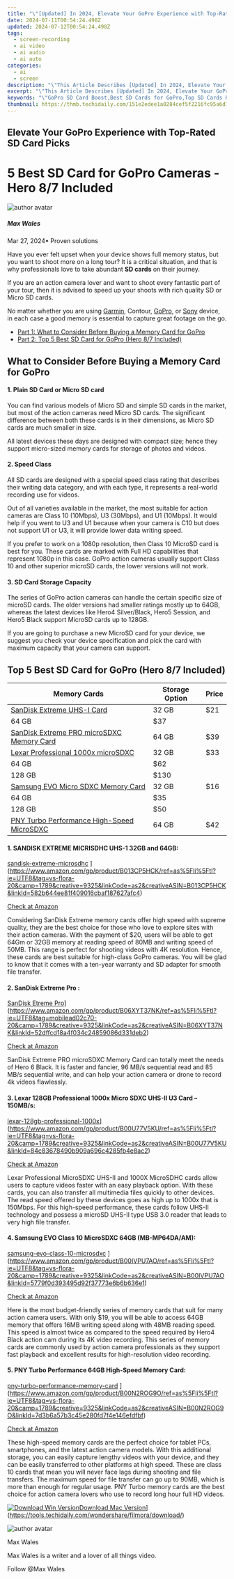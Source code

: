 ```yaml
---
title: "\"[Updated] In 2024, Elevate Your GoPro Experience with Top-Rated SD Card Picks\""
date: 2024-07-11T00:54:24.498Z
updated: 2024-07-12T00:54:24.498Z
tags: 
  - screen-recording
  - ai video
  - ai audio
  - ai auto
categories: 
  - ai
  - screen
description: "\"This Article Describes [Updated] In 2024, Elevate Your GoPro Experience with Top-Rated SD Card Picks\""
excerpt: "\"This Article Describes [Updated] In 2024, Elevate Your GoPro Experience with Top-Rated SD Card Picks\""
keywords: "\"GoPro SD Card Boost,Best SD Cards for GoPro,Top SD Cards HD,Elevate GoPro Storage,High-Performance GoPro Cards,Premium GoPro Memory,Optimal GoPro Storage\""
thumbnail: https://thmb.techidaily.com/151e2edee1a0284cef5f2216fc95a6d76e6031c7de10b21fb5cd31a56d669f73.jpg
---
```


## Elevate Your GoPro Experience with Top-Rated SD Card Picks

# 5 Best SD Card for GoPro Cameras - Hero 8/7 Included

![author avatar](https://images.wondershare.com/filmora/article-images/max-wales-author.jpg)

##### Max Wales

 Mar 27, 2024• Proven solutions

Have you ever felt upset when your device shows full memory status, but you want to shoot more on a long tour? It is a critical situation, and that is why professionals love to take abundant **SD cards** on their journey.

If you are an action camera lover and want to shoot every fantastic part of your tour, then it is advised to speed up your shoots with rich quality SD or Micro SD cards.

No matter whether you are using [Garmin](https://tools.techidaily.com/wondershare/filmora/download/), Contour, [GoPro](https://tools.techidaily.com/wondershare/filmora/download/), or [Sony](https://tools.techidaily.com/wondershare/filmora/download/) device, in each case a good memory is essential to capture great footage on the go.

* [Part 1: What to Consider Before Buying a Memory Card for GoPro](#part1)
* [Part 2: Top 5 Best SD Card for GoPro (Hero 8/7 Included)](#part2)

## What to Consider Before Buying a Memory Card for GoPro

#### 1\. Plain SD Card or Micro SD card

You can find various models of Micro SD and simple SD cards in the market, but most of the action cameras need Micro SD cards. The significant difference between both these cards is in their dimensions, as Micro SD cards are much smaller in size.

All latest devices these days are designed with compact size; hence they support micro-sized memory cards for storage of photos and videos.

#### 2\. Speed Class

All SD cards are designed with a special speed class rating that describes their writing data category, and with each type, it represents a real-world recording use for videos.

Out of all varieties available in the market, the most suitable for action cameras are Class 10 (10Mbps), U3 (30Mbps), and U1 (10Mbps). It would help if you went to U3 and U1 because when your camera is C10 but does not support U1 or U3, it will provide lower data writing speed.

If you prefer to work on a 1080p resolution, then Class 10 MicroSD card is best for you. These cards are marked with Full HD capabilities that represent 1080p in this case. GoPro action cameras usually support Class 10 and other superior microSD cards, the lower versions will not work.

#### 3\. SD Card Storage Capacity

The series of GoPro action cameras can handle the certain specific size of microSD cards. The older versions had smaller ratings mostly up to 64GB, whereas the latest devices like Hero4 Silver/Black, Hero5 Session, and Hero5 Black support MicroSD cards up to 128GB.

If you are going to purchase a new MicroSD card for your device, we suggest you check your device specification and pick the card with maximum capacity that your camera can support.

## Top 5 Best SD Card for GoPro (Hero 8/7 Included)

| Memory Cards                                                                                                                                                                                                                                 | Storage Option | Price |
| -------------------------------------------------------------------------------------------------------------------------------------------------------------------------------------------------------------------------------------------- | -------------- | ----- |
| [SanDisk Extreme UHS-I Card](https://www.amazon.com/gp/product/B013CP5HCK/ref=as%5Fli%5Ftl?ie=UTF8&tag=vs-flora-20&camp=1789&creative=9325&linkCode=as2&creativeASIN=B013CP5HCK&linkId=582b644ee81f409016cbaf187627afc4)                     | 32 GB          | $21   |
| 64 GB                                                                                                                                                                                                                                        | $37            |       |
| [SanDisk Extreme PRO microSDXC Memory Card](https://www.amazon.com/gp/product/B06XYT37NK/ref=as%5Fli%5Ftl?ie=UTF8&tag=mobilead02c70-20&camp=1789&creative=9325&linkCode=as2&creativeASIN=B06XYT37NK&linkId=52dffcd18a4f034c24859086d331deb2) | 64 GB          | $39   |
| [Lexar Professional 1000x microSDXC](https://www.amazon.com/gp/product/B00U77V5KU/ref=as%5Fli%5Ftl?ie=UTF8&tag=vs-flora-20&camp=1789&creative=9325&linkCode=as2&creativeASIN=B00U77V5KU&linkId=84c83678490b909a696c4285fb4e8ac2)             | 32 GB          | $33   |
| 64 GB                                                                                                                                                                                                                                        | $62            |       |
| 128 GB                                                                                                                                                                                                                                       | $130           |       |
| [Samsung EVO Micro SDXC Memory Card](https://www.amazon.com/gp/product/B00IVPU7AO/ref=as%5Fli%5Ftl?ie=UTF8&tag=vs-flora-20&camp=1789&creative=9325&linkCode=as2&creativeASIN=B00IVPU7AO&linkId=5779f0d393495d92f37773e6b6b636e1)             | 32 GB          | $16   |
| 64 GB                                                                                                                                                                                                                                        | $35            |       |
| 128 GB                                                                                                                                                                                                                                       | $50            |       |
| [PNY Turbo Performance High-Speed MicroSDXC](https://www.amazon.com/gp/product/B00N2ROG9O/ref=as%5Fli%5Ftl?ie=UTF8&tag=vs-flora-20&camp=1789&creative=9325&linkCode=as2&creativeASIN=B00N2ROG9O&linkId=7d3b6a57b3c45e280fd7f4e146efdfbf)     | 64 GB          | $42   |

#### 1. SANDISK EXTREME MICRISDHC UHS-1 32GB and 64GB:

[sandisk-extreme-microsdhc](https://images.wondershare.com/filmora/article-images/sandisk-extreme-microsdhc.jpg) ](https://www.amazon.com/gp/product/B013CP5HCK/ref=as%5Fli%5Ftl?ie=UTF8&tag=vs-flora-20&camp=1789&creative=9325&linkCode=as2&creativeASIN=B013CP5HCK&linkId=582b644ee81f409016cbaf187627afc4)

[Check at Amazon](https://www.amazon.com/gp/product/B013CP5HCK/ref=as%5Fli%5Ftl?ie=UTF8&tag=vs-flora-20&camp=1789&creative=9325&linkCode=as2&creativeASIN=B013CP5HCK&linkId=582b644ee81f409016cbaf187627afc4)

Considering SanDisk Extreme memory cards offer high speed with supreme quality, they are the best choice for those who love to explore sites with their action cameras. With the payment of $20, users will be able to get 64Gm or 32GB memory at reading speed of 80MB and writing speed of 50MB. This range is perfect for shooting videos with 4K resolution. Hence, these cards are best suitable for high-class GoPro cameras. You will be glad to know that it comes with a ten-year warranty and SD adapter for smooth file transfer.

#### 2. SanDisk Extreme Pro :

[SanDisk Etreme Pro](https://images.wondershare.com/filmora/article-images/sandisk-etreme-pro.jpg)](https://www.amazon.com/gp/product/B06XYT37NK/ref=as%5Fli%5Ftl?ie=UTF8&tag=mobilead02c70-20&camp=1789&creative=9325&linkCode=as2&creativeASIN=B06XYT37NK&linkId=52dffcd18a4f034c24859086d331deb2)

[Check at Amazon](https://www.amazon.com/gp/product/B06XYT37NK/ref=as%5Fli%5Ftl?ie=UTF8&tag=mobilead02c70-20&camp=1789&creative=9325&linkCode=as2&creativeASIN=B06XYT37NK&linkId=52dffcd18a4f034c24859086d331deb2)

SanDisk Extreme PRO microSDXC Memory Card can totally meet the needs of Hero 6 Black. It is faster and fancier, 96 MB/s sequential read and 85 MB/s sequential write, and can help your action camera or drone to record 4k videos flawlessly.

#### 3. Lexar 128GB Professional 1000x Micro SDXC UHS-II U3 Card – 150MB/s:

[lexar-128gb-professional-1000x](https://images.wondershare.com/filmora/article-images/lexar-128gb-professional-1000x.jpg)](https://www.amazon.com/gp/product/B00U77V5KU/ref=as%5Fli%5Ftl?ie=UTF8&tag=vs-flora-20&camp=1789&creative=9325&linkCode=as2&creativeASIN=B00U77V5KU&linkId=84c83678490b909a696c4285fb4e8ac2)

[Check at Amazon](https://www.amazon.com/gp/product/B00U77V5KU/ref=as%5Fli%5Ftl?ie=UTF8&tag=vs-flora-20&camp=1789&creative=9325&linkCode=as2&creativeASIN=B00U77V5KU&linkId=84c83678490b909a696c4285fb4e8ac2)

Lexar Professional MicroSDXC UHS-II and 1000X MicroSDHC cards allow users to capture videos faster with an easy playback option. With these cards, you can also transfer all multimedia files quickly to other devices. The read speed offered by these devices goes as high up to 1000x that is 150Mbps. For this high-speed performance, these cards follow UHS-II technology and possess a microSD UHS-II type USB 3.0 reader that leads to very high file transfer.

#### 4. Samsung EVO Class 10 MicroSDXC 64GB (MB-MP64DA/AM):

[samsung-evo-class-10-microsdxc](https://images.wondershare.com/filmora/article-images/samsung-evo-class-10-microsdxc.jpg) ](https://www.amazon.com/gp/product/B00IVPU7AO/ref=as%5Fli%5Ftl?ie=UTF8&tag=vs-flora-20&camp=1789&creative=9325&linkCode=as2&creativeASIN=B00IVPU7AO&linkId=5779f0d393495d92f37773e6b6b636e1)

[Check at Amazon](https://www.amazon.com/gp/product/B00IVPU7AO/ref=as%5Fli%5Ftl?ie=UTF8&tag=vs-flora-20&camp=1789&creative=9325&linkCode=as2&creativeASIN=B00IVPU7AO&linkId=5779f0d393495d92f37773e6b6b636e1)

Here is the most budget-friendly series of memory cards that suit for many action camera users. With only $19, you will be able to access 64GB memory that offers 16MB writing speed along with 48MB reading speed. This speed is almost twice as compared to the speed required by Hero4 Black action cam during its 4K video recording. This series of memory cards are commonly used by action camera professionals as they support fast playback and excellent results for high-resolution video recording.

#### 5. PNY Turbo Performance 64GB High-Speed Memory Card:

[pny-turbo-performance-memory-card](https://images.wondershare.com/filmora/article-images/pny-turbo-performance-memory-card.jpg) ](https://www.amazon.com/gp/product/B00N2ROG9O/ref=as%5Fli%5Ftl?ie=UTF8&tag=vs-flora-20&camp=1789&creative=9325&linkCode=as2&creativeASIN=B00N2ROG9O&linkId=7d3b6a57b3c45e280fd7f4e146efdfbf)

[Check at Amazon](https://www.amazon.com/gp/product/B00N2ROG9O/ref=as%5Fli%5Ftl?ie=UTF8&tag=vs-flora-20&camp=1789&creative=9325&linkCode=as2&creativeASIN=B00N2ROG9O&linkId=7d3b6a57b3c45e280fd7f4e146efdfbf)

These high-speed memory cards are the perfect choice for tablet PCs, smartphones, and the latest action camera models. With this additional storage, you can easily capture lengthy videos with your device, and they can be easily transferred to other platforms at high speed. These are class 10 cards that mean you will never face lags during shooting and file transfers. The maximum speed for file transfer can go up to 90MB, which is more than enough for regular usage. PNY Turbo memory cards are the best choice for action camera lovers who use to record long hour full HD videos.

[![Download Win Version](https://images.wondershare.com/filmora/guide/download-btn-win-pro.png)](https://tools.techidaily.com/wondershare/filmora/download/)[Download Mac Version](https://images.wondershare.com/filmora/guide/download-btn-mac-pro.png)](https://tools.techidaily.com/wondershare/filmora/download/)

![author avatar](https://images.wondershare.com/filmora/article-images/max-wales-author.jpg)

Max Wales

Max Wales is a writer and a lover of all things video.

Follow @Max Wales


<ins class="adsbygoogle"
     style="display:block"
     data-ad-format="autorelaxed"
     data-ad-client="ca-pub-7571918770474297"
     data-ad-slot="1223367746"></ins>



<ins class="adsbygoogle"
     style="display:block"
     data-ad-client="ca-pub-7571918770474297"
     data-ad-slot="8358498916"
     data-ad-format="auto"
     data-full-width-responsive="true"></ins>





